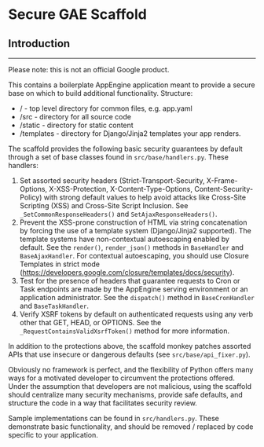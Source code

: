 # Secure GAE Scaffold

## Introduction
----
Please note: this is not an official Google product.

This contains a boilerplate AppEngine application meant to provide a secure
base on which to build additional functionality.  Structure:

* / - top level directory for common files, e.g. app.yaml
* /src - directory for all source code
* /static - directory for static content
* /templates - directory for Django/Jinja2 templates your app renders.

The scaffold provides the following basic security guarantees by default through
a set of base classes found in `src/base/handlers.py`.  These handlers:

1. Set assorted security headers (Strict-Transport-Security, X-Frame-Options,
   X-XSS-Protection, X-Content-Type-Options, Content-Security-Policy) with
   strong default values to help avoid attacks like Cross-Site Scripting (XSS)
   and Cross-Site Script Inclusion.  See  `_SetCommonResponseHeaders()` and
   `SetAjaxResponseHeaders()`.
1. Prevent the XSS-prone construction of HTML via string concatenation by
   forcing the use of a template system (Django/Jinja2 supported).  The
   template systems have non-contextual autoescaping enabled by default.
   See the `render()`, `render_json()` methods in `BaseHandler` and
   `BaseAjaxHandler`. For contextual autoescaping, you should use Closure
   Templates in strict mode (<https://developers.google.com/closure/templates/docs/security>).
1. Test for the presence of headers that guarantee requests to Cron or
   Task endpoints are made by the AppEngine serving environment or an
   application administrator.  See the `dispatch()` method in `BaseCronHandler`
   and `BaseTaskHandler`.
1. Verify XSRF tokens by default on authenticated requests using any verb other
   that GET, HEAD, or OPTIONS.  See the `_RequestContainsValidXsrfToken()`
   method for more information.

In addition to the protections above, the scaffold monkey patches assorted APIs
that use insecure or dangerous defaults (see `src/base/api_fixer.py`).

Obviously no framework is perfect, and the flexibility of Python offers many
ways for a motivated developer to circumvent the protections offered.  Under
the assumption that developers are not malicious, using the scaffold should
centralize many security mechanisms, provide safe defaults, and structure the
code in a way that facilitates security review.

Sample implementations can be found in `src/handlers.py`.  These demonstrate
basic functionality, and should be removed / replaced by code specific to
your application.
